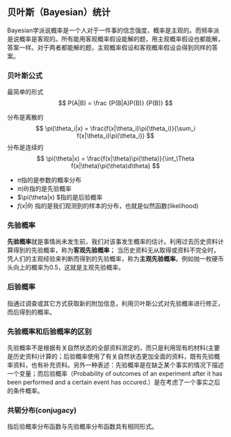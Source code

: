 ## 贝叶斯（Bayesian）统计

Bayesian学派说概率是一个人对于一件事的信念强度，概率是主观的。而频率派是说概率是客观的。所有能用客观概率假设能解的题，用主观概率假设也都能解，答案一样。对于两者都能解的题，主观概率假设和客观概率假设会得到同样的答案。

### 贝叶斯公式

最简单的形式
$$
P(A|B)  =  \frac {P(B|A)P(B)} {P(B)}
$$


分布是离散的
$$
\pi(\theta_i|x) = \frac{f(x|\theta_i)\pi(\theta_i)}{\sum_i f(x|\theta_i)\pi(\theta_i)}
$$
分布是连续的
$$
\pi(\theta|x) = \frac{f(x|\theta)\pi(\theta)}{\int_\Theta f(x|\theta)\pi(\theta)d\theta}
$$

-  $\pi$指的是参数的概率分布
-  $\pi(\theta)$指的是先验概率
-  $\pi(\theta|x) $指的是后验概率
-  $f(x|\theta)$ 指的是我们观测到的样本的分布，也就是似然函数(likelihood)

### 先验概率

**先验概率**就是事情尚未发生前，我们对该事发生概率的估计。利用过去历史资料计算得到的先验概率，称为**客观先验概率**； 当历史资料无从取得或资料不完全时，凭人们的主观经验来判断而得到的先验概率，称为**主观先验概率**。例如抛一枚硬币头向上的概率为0.5，这就是主观先验概率。

### 后验概率

指通过调查或其它方式获取新的附加信息，利用贝叶斯公式对先验概率进行修正，而后得到的概率。

### 先验概率和后验概率的区别

先验概率不是根据有关自然状态的全部资料测定的，而只是利用现有的材料(主要是历史资料)计算的；后验概率使用了有关自然状态更加全面的资料，既有先验概率资料，也有补充资料。另外一种表述：先验概率是在缺乏某个事实的情况下描述一个变量；而后验概率（Probability of outcomes of an experiment after it has been performed and a certain event has occured.）是在考虑了一个事实之后的条件概率。

### **共轭分布**(conjugacy)

指后验概率分布函数与先验概率分布函数具有相同形式。